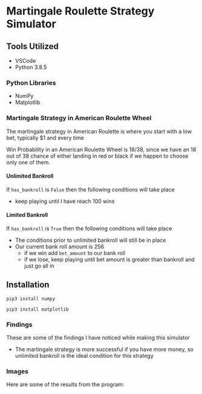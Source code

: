 # Martingale Roulette Strategy Simulator

## Tools Utilized

* VSCode
* Python 3.8.5

### Python Libraries

* NumPy
* Matplotlib

###  Martingale Strategy in American Roulette Wheel

The martingale strategy in American Roulette is where you start with a low bet, typically $1 and every time 

Win Probability in an American Roulette Wheel is 18/38, since we have an 18 out of 38 chance of either landing in red or black if we happen to choose only one of them. 

####  Unlimited Bankroll

If `has_bankroll` is `False` then the following conditions will take place

* keep playing until I have reach 100 wins

####  Limited Bankroll

If `has_bankroll` is `True` then the following conditions will take place

* The conditions prior to unlimited bankroll will still be in place
* Our current bank roll amount is 256
    * if we win add `bet_amount` to our bank roll
    * if we lose, keep playing until bet amount is greater than bankroll and just go all in

## Installation 

```
pip3 install numpy
```

```
pip3 install matplotlib
```
### Findings

These are some of the findings I have noticed while making this simulator

* The martingale strategy is more successful if you have more money, so unlimited bankroll is the ideal condition for this strategy

### Images

Here are some of the results from the program:
